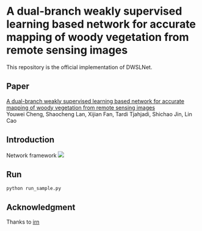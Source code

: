 # A dual-branch weakly supervised learning based network for accurate mapping of woody vegetation from remote sensing images
This repository is the official implementation of DWSLNet.
## Paper
[A dual-branch weakly supervised learning based network for accurate mapping of woody vegetation from remote sensing images](https://www.sciencedirect.com/science/article/pii/S1569843223003230)  
Youwei Cheng, Shaocheng Lan, Xijian Fan, Tardi Tjahjadi, Shichao Jin, Lin Cao
## Introduction
Network framework
![](https://github.com/Mr-catc/DWSLNet/blob/main/resources/Network.png "")
## Run
`python run_sample.py`
## Acknowledgment
Thanks to [irn](https://github.com/jiwoon-ahn/irn)
